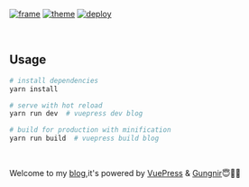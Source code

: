 <!-- # Hi! 🧐 -->

<!-- [![blog](https://img.shields.io/badge/Blog-Renovamen-red?style=flat-square)](https://zxh.io) [![renovamen's blog](https://img.shields.io/badge/GitHub-renovamen.github.io-6A7EC2?style=flat-square)](https://github.com/Renovamen/renovamen.github.io) [![VuePress](https://img.shields.io/badge/VuePress-build-1aad19?style=flat-square)](https://github.com/vuejs/vuepress) [![vuepress-theme-gungnir](https://img.shields.io/badge/Gungnir-theme-26a2ff?style=flat-square)](https://github.com/Renovamen/vuepress-theme-gungnir) [![license](https://img.shields.io/badge/License-Apache--2.0-orange?style=flat-square)](LICENSE) -->


<!-- This is my blog, it is powered by [VuePress](https://vuepress.vuejs.org/) and themed by [Gungnir](https://github.com/Renovamen/vuepress-theme-gungnir). -->

<!-- My blog used to be built with [Jekyll](https://jekyllrb.com/) (see the [`jekyll`](https://github.com/Renovamen/renovamen.github.io/tree/jekyll) branch). The Jekyll version of theme Gungnir is avalible [here](https://github.com/Renovamen/jekyll-theme-gungnir). -->

<!-- Any way, just have fun with this blog: https://zxh.io -->
[![frame](https://img.shields.io/badge/Frame-Vuepress-red)](https://github.com/vuejs/vuepress)
[![theme](https://img.shields.io/badge/Theme-Gungnir-blue)](https://github.com/Renovamen/vuepress-theme-gungnir)
[![deploy](https://img.shields.io/badge/Deploy-Vercel-brightgreen)](https://www.c01day.com)

&nbsp;
## Usage

```bash
# install dependencies
yarn install

# serve with hot reload
yarn run dev  # vuepress dev blog

# build for production with minification
yarn run build  # vuepress build blog
```

&nbsp;

Welcome to my [blog](https://www.c01day.com),it's powered by [VuePress](https://vuepress.vuejs.org) & [Gungnir](https://github.com/Renovamen/vuepress-theme-gungnir)😇🥰🤗
